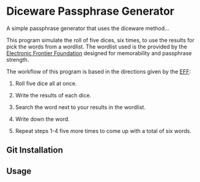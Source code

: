 # Diceware Passphrase Generator

A simple passphrase generator that uses the diceware method...

This program simulate the roll of five dices, six times, to use the results for pick the words from a wordlist. The wordlist used is the provided by the [Electronic Frontier Foundation](https://www.eff.org/files/2016/07/18/eff_large_wordlist.txt) designed for memorability and passphrase strength.

The workflow of this program is based in the directions given by the [EFF](https://www.eff.org/dice):

1. Roll five dice all at once.

2. Write the results of each dice.

3. Search the word next to your results in the wordlist.

4. Write down the word.

5. Repeat steps 1-4 five more times to come up with a total of six words.

## Git Installation

## Usage

